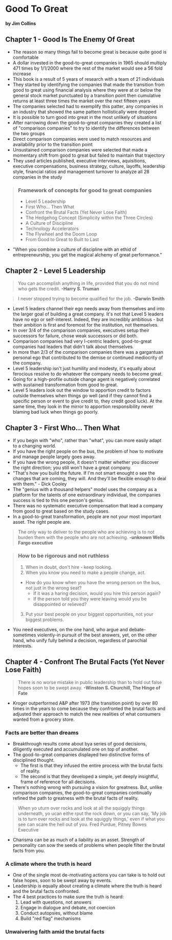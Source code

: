 # Good To Great
#### by Jim Collins

## Chapter 1 - Good Is The Enemy Of Great
- The reason so many things fail to become great is because quite good is comfortable
- A dollar invested in the good-to-great companies in 1965 should multiply 471 times by 1/1/2000 where the rest of the market would see a 56 fold increase
- This book is a result of 5 years of research with a team of 21 individuals
- They started by identifying the companies that made the transition from good to great using financial analysis where they were at or below the general stock market punctuated by a transition point then cumulative returns at least three times the market over the next fifteen years
- The companies selected had to exemplify this patter, any companies in an industry that showed the same pattern hollistically were dropped
- It is possible to turn good into great in the most unlikely of situations
- After narrowing down the good-to-great companies they created a list of "comparison companies" to try to identify the differences between the two groups
- Direct comparison companies were used to match resources and availability prior to the transition point
- Unsustained comparison companies were selected that made a momentary shift from good to great but failed to maintain that trajectory
- They used articles published, executive interviews, aquisitions, executive compensations, business strategy, culture, layoffs, leadership style, financial ratios and management turnover to analyze all 28 companies in the study

> ### Framework of concepts for good to great companies
>	- Level 5 Leadership
>	- First Who... Then What
>	- Confront the Brutal Facts (Yet Never Lose Faith)
>	- The Hedgehog Concept (Simplicity within the Three Circles)
>	- A Culture of Discipline
>	- Technology Accelerators
>	- The Flywheel and the Doom Loop
>	- From Good to Great to Built to Last

- "When you combine a culture of discipline with an ethid of entrepreneurship, you get the magical alchemy of great performance."


## Chapter 2 - Level 5 Leadership

> You can accomplish anything in life, provided that you do not mind who gets the credit. 
> **-Harry S. Truman**

> I never stopped trying to become qualified for the job. 
> **-Darwin Smith**

- Level 5 leaders channel their ego needs away from themselves and into the larger goal of building a great company.  It's not that Level 5 leaders have no ego or self-interest.  Indeed, they are incredibly ambitious - but their ambition is first and foremost for the institution, not themselves.
- In over 3/4 of the comparison companies, executives setup their successors for failure, chose weak successors or did both.
- Comparison companies had very I-centric leaders, good-to-great companies had leaders that didn't talk about themselves.
- In more than 2/3 of the comparison companies there was a gargantuan personal ego that contributed to the demise or continued mediocrity of the company.
- Level 5 leadership isn't just humility and modesty, it's equally about ferocious resolve to do whatever the company needs to become great.
- Going for a high-profile outside change agent is negatively correlated with sustained transformation from good to great.
- Level 5 leaders look out the window to apportion credit to factors outside themselves when things go well (and if they cannot find a specific person or event to give credit to, they credit good luck).  At the same time, they look in the mirror to apportion responsibility never blaming bad luck when things go poorly.


## Chapter 3 - First Who... Then What
- If you begin with "who", rather than "what", you can more easily adapt to a changing world.
- If you have the right people on the bus, the problem of how to motivate and manage people largely goes away.
- If you have the wrong people, it doesn't matter whether you discover the right direction; you still won't have a great company.
- "That's how you build the future.  If I'm not smart enought o see the changes that are coming, they will.  And they'll be flexible enough to deal with them." - Dick Cooley
- The "genius with a thousand helpers" model uses the company as a platform for the talents of one extraordinary individual, the companies success is tied to this one person's genius. 
- There was no systematic executive compensation that lead a company from good to great based on the study cases.
- In a good-to-great transformation, people are not your most important asset.  The right people are.

> The only way to deliver to the people who are achieving is to not burden them with the people who are not achieving.
> **-unknown Wells Fargo executive**

> ### How to be rigorous and not ruthless
> 1. When in doubt, don't hire - keep looking.
> 2. When you know you need to make a people change, act.
>	- How do you know when you have the wrong person on the bus, not just in the wrong seat?
>		- If it was a haring decision, would you hire this person again?
>		- If the person told you they were leaving would you be disappointed or relieved? 
> 3. Put your best people on your biggest opportunities, not your biggest problems.

- You need executives, on the one hand, who argue and debate-sometimes violently-in pursuit of the best answers, yet, on the other hand, who unify fully behind a decision, regardless of parochial interests.

## Chapter 4 - Confront The Brutal Facts (Yet Never Lose Faith)
> There is no worse mistake in public leadership than to hold out false hopes soon to be swept away.
> **-Winston S. Churchill, The Hinge of Fate**

- Kroger outperformed A&P after 1973 (the transition point) by over 80 times in the years to come because they confronted the brutal facts and adjusted their approach to match the new realities of what consumers wanted  from a grocery store.

### Facts are better than dreams
- Breakthrough results come about bya  series of good decisions, diligently executed and accumulated one on top of another.
- The good-to-great companies displayed two distinctive forms of disciplined thought.
    - The first is that they infused the entire process with the brutal facts of reality.
    - The second is that they developed a simple, yet deeply insightful, frame of reference for all decisions.
- There's nothing wrong with pursuing a vision for greatness.  But, unlike comparison companies, the good-to-great companies continually refined the path to greatness with the brutal facts of reality.

> When yo uturn over rocks and look at all the squiggly things underneath, yo ucan eithe rput the rock down, or you can say, 'My job is to turn over rocks and look at the squiggly things,' even if what you see can scare the hell out of you.
> Fred Purdue, Pitney Bowes Executive

- Charisma can be as much of a liability as an asset.  Strength of personality can sow the seeds of problems when people filter the brutal facts from you.

### A climate where the truth is heard
- One of the single most de-motivating actions you can take is to hold out false hopes, soon to be swept away by events.
- Leadership is equally about creating a climate where the truth is heard and the brutal facts confronted.
- The 4 best practices to make sure the truth is heard:
    1. Lead with questions, not answers
    2. Engage in dialogue and debate, not coercion
    3. Conduct autopsies, without blame
    4. Build "red flag" mechanisms

### Unwaivering faith amid the brutal facts
